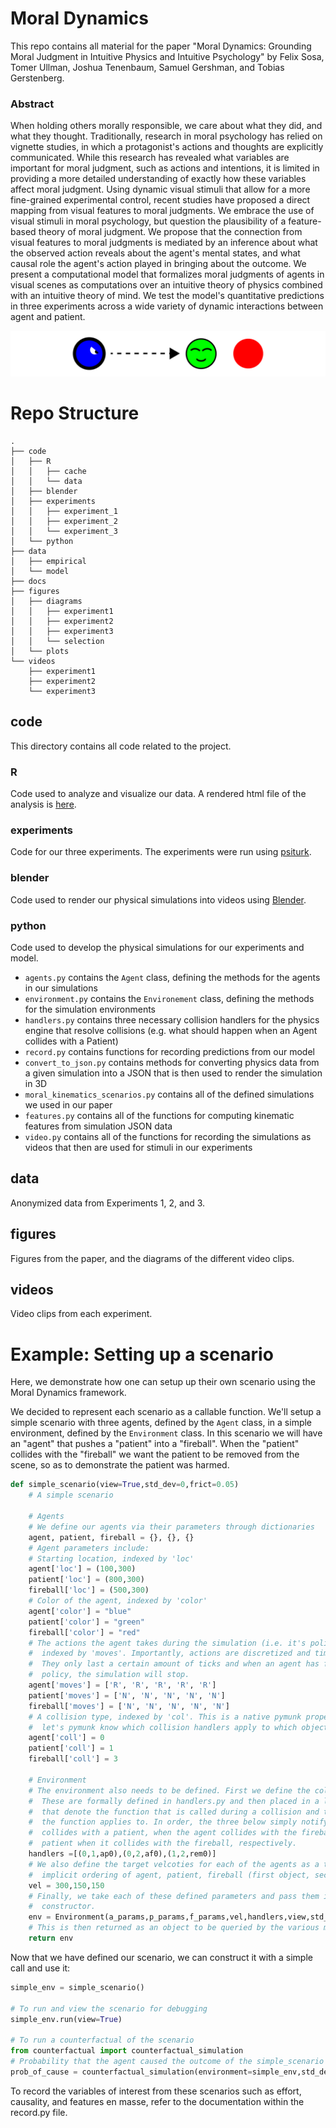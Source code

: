 # Moral Dynamics

This repo contains all material for the paper "Moral Dynamics: Grounding Moral Judgment in Intuitive Physics and Intuitive Psychology" by Felix Sosa, Tomer Ullman, Joshua Tenenbaum, Samuel Gershman, and Tobias Gerstenberg. 

### Abstract

When holding others morally responsible, we care about what they did, and what they thought. Traditionally, research in moral psychology has relied on vignette studies, in which a protagonist's actions and thoughts are explicitly communicated. While this research has revealed what variables are important for moral judgment, such as actions and intentions, it is limited in providing a more detailed understanding of exactly how these variables affect moral judgment. Using dynamic visual stimuli that allow for a more fine-grained experimental control, recent studies have proposed a direct mapping from visual features to moral judgments. We embrace the use of visual stimuli in moral psychology, but question the plausibility of a feature-based theory of moral judgment. We propose that the connection from visual features to moral judgments is mediated by an inference about what the observed action reveals about the agent's mental states, and what causal role the agent's action played in bringing about the outcome. We present a computational model that formalizes moral judgments of agents in visual scenes as computations over an intuitive theory of physics combined with an intuitive theory of mind. We test the model's quantitative predictions in three experiments across a wide variety of dynamic interactions between agent and patient.

![Banner](figures/banner.png)

# Repo Structure

```
.
├── code
│   ├── R
│   │   ├── cache
│   │   └── data
│   ├── blender
│   ├── experiments
│   │   ├── experiment_1
│   │   ├── experiment_2
│   │   └── experiment_3
│   └── python
├── data
│   ├── empirical
│   └── model
├── docs
├── figures
│   ├── diagrams
│   │   ├── experiment1
│   │   ├── experiment2
│   │   ├── experiment3
│   │   └── selection
│   └── plots
└── videos
    ├── experiment1
    ├── experiment2
    └── experiment3
```
## code

This directory contains all code related to the project.

### R

Code used to analyze and visualize our data. A rendered html file of the analysis is [here](https://cicl-stanford.github.io/moral_dynamics/).

### experiments

Code for our three experiments. The experiments were run using [psiturk](https://psiturk.org/). 

### blender

Code used to render our physical simulations into videos using [Blender](https://www.blender.org/).

### python

Code used to develop the physical simulations for our experiments and model.

* ```agents.py``` contains the ```Agent``` class, defining the methods for the agents in our simulations
* ```environment.py``` contains the ```Environement``` class, defining the methods for the simulation environments
* ```handlers.py``` contains three necessary collision handlers for the physics engine that resolve collisions (e.g. what should happen when an Agent collides with a Patient)
* ```record.py``` contains functions for recording predictions from our model
* ```convert_to_json.py``` contains methods for converting physics data from a given simulation into a JSON that is then used to render the simulation in 3D
* ```moral_kinematics_scenarios.py``` contains all of the defined simulations we used in our paper
* ```features.py``` contains all of the functions for computing kinematic features from simulation JSON data
* ```video.py``` contains all of the functions for recording the simulations as videos that then are used for stimuli in our experiments

## data

Anonymized data from Experiments 1, 2, and 3. 

## figures

Figures from the paper, and the diagrams of the different video clips. 

## videos 

Video clips from each experiment. 

# Example: Setting up a scenario

Here, we demonstrate how one can setup up their own scenario using the Moral Dynamics framework.

We decided to represent each scenario as a callable function. We'll setup a simple scenario with three agents, defined by the ```Agent``` class, in a simple environment, defined by the ```Environment``` class. In this scenario we will have an "agent" that pushes a "patient" into a "fireball". When the "patient" collides with the "fireball" we want the patient to be removed from the scene, so as to demonstrate the patient was harmed.

```python
def simple_scenario(view=True,std_dev=0,frict=0.05)
    # A simple scenario
      
    # Agents
    # We define our agents via their parameters through dictionaries
    agent, patient, fireball = {}, {}, {}
    # Agent parameters include:
    # Starting location, indexed by 'loc'
	agent['loc'] = (100,300) 
    patient['loc'] = (800,300)
    fireball['loc'] = (500,300)
    # Color of the agent, indexed by 'color'
	agent['color'] = "blue"
    patient['color'] = "green"
    fireball['color'] = "red"
    # The actions the agent takes during the simulation (i.e. it's policy),
    #  indexed by 'moves'. Importantly, actions are discretized and time-limited.
    #  They only last a certain amount of ticks and when an agent has finished its 
    #  policy, the simulation will stop.
	agent['moves'] = ['R', 'R', 'R', 'R', 'R']
    patient['moves'] = ['N', 'N', 'N', 'N', 'N']
    fireball['moves'] = ['N', 'N', 'N', 'N', 'N']
    # A collision type, indexed by 'col'. This is a native pymunk property that
    #  let's pymunk know which collision handlers apply to which objects.
	agent['coll'] = 0
    patient['coll'] = 1
    fireball['coll'] = 3
    
    # Environment
    # The environment also needs to be defined. First we define the collision handlers.
    #  These are formally defined in handlers.py and then placed in a list of triples,
    #  that denote the function that is called during a collision and the collision types 
    #  the function applies to. In order, the three below simply notify when the agent 
    #  collides with a patient, when the agent collides with the fireball, and removes the 
    #  patient when it collides with the fireball, respectively.
	handlers =[(0,1,ap0),(0,2,af0),(1,2,rem0)]
	# We also define the target velcoties for each of the agents as a triple, with the
    #  implicit ordering of agent, patient, fireball (first object, second object, third object)
	vel = 300,150,150
    # Finally, we take each of these defined parameters and pass them into the Environment class
    #  constructor.
	env = Environment(a_params,p_params,f_params,vel,handlers,view,std_dev,frict)
    # This is then returned as an object to be queried by the various modules within the framework.
    return env
```

Now that we have defined our scenario, we can construct it with a simple call and use it:

```python
simple_env = simple_scenario()

# To run and view the scenario for debugging
simple_env.run(view=True)

# To run a counterfactual of the scenario
from counterfactual import counterfactual_simulation
# Probability that the agent caused the outcome of the simple_scenario
prob_of_cause = counterfactual_simulation(environment=simple_env,std_dev=1.2,num_times=1000,view=False)
```

To record the variables of interest from these scenarios such as effort, causality, and features en masse, refer to the documentation within the record.py file.


